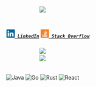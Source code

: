 <h1 align="center">
  <a href="https://git.io/typing-svg">
    <img src="https://readme-typing-svg.herokuapp.com/?lines=Hello,+there+👋;I'm+Alexey;Nice+to+meet+you&center=true&size=30">
  </a>
</h1>
<h5 align="center">
  <code>
    <a href="https://www.linkedin.com/in/alexey-semenyuk-60410b94/" title="LinkedIn Profile"><img width="22" src="images/linkedin.svg"> LinkedIn</a></code>
  <code><a href="https://stackoverflow.com/users/2650960/alexey-semenyuk" title="Stack Overflow Profile"><img width="22" src="images/stackoverflow.svg"> Stack Overflow</a></code>
</h5>
<div align="center">
  <img height="180em" src="https://github-readme-stats.vercel.app/api?username=alex-semenyuk&show_icons=true&count_private=true&include_all_commits=true&hide_border=false" />
</div>  
<div align="center">
  <img height="210em" src="https://stackoverflow-card.vercel.app/?userID=2650960&hide_border=false"/>
</div> 
<div align="center">
  
\
  ![Java](https://img.shields.io/badge/java-%23ED8B00.svg?style=for-the-badge&logo=java&logoColor=white)  ![Go](https://img.shields.io/badge/go-%2300ADD8.svg?style=for-the-badge&logo=go&logoColor=white)  ![Rust](https://img.shields.io/badge/rust-%23000000.svg?style=for-the-badge&logo=rust&logoColor=white)  ![React](https://img.shields.io/badge/react-%2320232a.svg?style=for-the-badge&logo=react&logoColor=%2361DAFB)
  
</div>   
 
  

